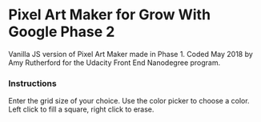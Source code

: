 # Pixel Art Maker for Grow With Google Phase 2

Vanilla JS version of Pixel Art Maker made in Phase 1.
Coded May 2018 by Amy Rutherford for the Udacity Front End Nanodegree program.

### Instructions
Enter the grid size of your choice.
Use the color picker to choose a color. Left click to fill a square, right click to erase.
